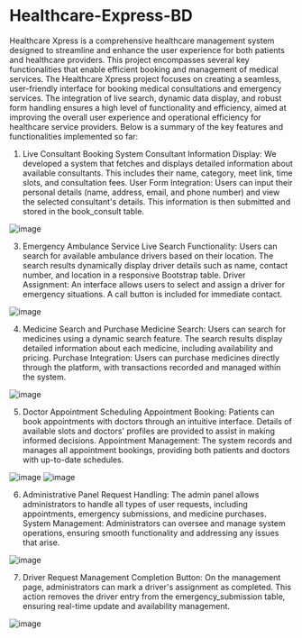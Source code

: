 # Healthcare-Express-BD

Healthcare Xpress is a comprehensive healthcare management system designed to streamline and enhance the user experience for both patients and healthcare providers. This project encompasses several key functionalities that enable efficient booking and management of medical services. The Healthcare Xpress project focuses on creating a seamless, user-friendly interface for booking medical consultations and emergency services. The integration of live search, dynamic data display, and robust form handling ensures a high level of functionality and efficiency, aimed at improving the overall user experience and operational efficiency for healthcare service providers. Below is a summary of the key features and functionalities implemented so far:

1. Live Consultant Booking System
Consultant Information Display: We developed a system that fetches and displays detailed information about available consultants. This includes their name, category, meet link, time slots, and consultation fees.
User Form Integration: Users can input their personal details (name, address, email, and phone number) and view the selected consultant's details. This information is then submitted and stored in the book_consult table.

![image](https://github.com/Monirul-Islam-Mahmud/Healthcare-Express-BD/assets/59494761/f7976901-e19e-4c49-b0e9-099e4f5f6394)

3. Emergency Ambulance Service
Live Search Functionality: Users can search for available ambulance drivers based on their location. The search results dynamically display driver details such as name, contact number, and location in a responsive Bootstrap table.
Driver Assignment: An interface allows users to select and assign a driver for emergency situations. A call button is included for immediate contact.

![image](https://github.com/Monirul-Islam-Mahmud/Healthcare-Express-BD/assets/59494761/bf767752-f343-492e-902d-09fc201d11f7)

4. Medicine Search and Purchase
Medicine Search: Users can search for medicines using a dynamic search feature. The search results display detailed information about each medicine, including availability and pricing.
Purchase Integration: Users can purchase medicines directly through the platform, with transactions recorded and managed within the system.

![image](https://github.com/Monirul-Islam-Mahmud/Healthcare-Express-BD/assets/59494761/a512fde8-9029-4420-a7fd-74d400ca2487)

5. Doctor Appointment Scheduling
Appointment Booking: Patients can book appointments with doctors through an intuitive interface. Details of available slots and doctors' profiles are provided to assist in making informed decisions.
Appointment Management: The system records and manages all appointment bookings, providing both patients and doctors with up-to-date schedules.

![image](https://github.com/Monirul-Islam-Mahmud/Healthcare-Express-BD/assets/59494761/cf6fa757-5c56-473c-a69c-ef6e201042da)
![image](https://github.com/Monirul-Islam-Mahmud/Healthcare-Express-BD/assets/59494761/9197d0dd-2319-4a54-96f0-002f829cf645)

6. Administrative Panel
Request Handling: The admin panel allows administrators to handle all types of user requests, including appointments, emergency submissions, and medicine purchases.
System Management: Administrators can oversee and manage system operations, ensuring smooth functionality and addressing any issues that arise.

![image](https://github.com/Monirul-Islam-Mahmud/Healthcare-Express-BD/assets/59494761/4ec51dfd-e0fc-45a9-a90e-919e9812d41e)

7. Driver Request Management
Completion Button: On the management page, administrators can mark a driver's assignment as completed. This action removes the driver entry from the emergency_submission table, ensuring real-time update and availability management.

![image](https://github.com/Monirul-Islam-Mahmud/Healthcare-Express-BD/assets/59494761/71e35608-f81e-4207-b310-393f9342c465)
